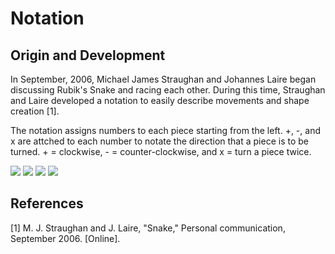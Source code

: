 # Notation

## Origin and Development

In September, 2006, Michael James Straughan and Johannes Laire began discussing Rubik's Snake and racing each other. During this time, Straughan and Laire developed a notation to easily describe movements and shape creation [1].

The notation assigns numbers to each piece starting from the left. +, -, and x are attched to each number to notate the direction that a piece is to be turned. + = clockwise, - = counter-clockwise, and x = turn a piece twice.

![](img/Notation1.png)
![](img/Notation2.png)
![](img/Notation3.png)
![](img/Notation4.png)

## References

[1] 	M. J. Straughan and J. Laire, "Snake," Personal communication, September 2006. [Online]. 